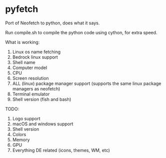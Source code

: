 # pyfetch
Port of Neofetch to python, does what it says.

Run compile.sh to compile the python code using cython, for extra speed.

What is working:
1. Linux os name fetching
2. Bedrock linux support
3. Shell name
4. Computer model
5. CPU
6. Screen resolution
7. ALL (linux) package manager support (supports the same linux package managers as neofetch)
8. Terminal emulator
9. Shell version (fish and bash)


TODO:
1. Logo support
2. macOS and windows support
3. Shell version
4. Colors
5. Memory
6. GPU
7. Everything DE related (icons, themes, WM, etc)